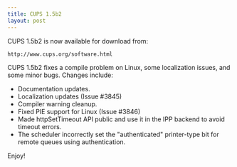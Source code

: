 ```yaml
---
title: CUPS 1.5b2
layout: post
---
```


CUPS 1.5b2 is now available for download from:

    http://www.cups.org/software.html

CUPS 1.5b2 fixes a compile problem on Linux, some localization issues, and some minor bugs. Changes include:


- Documentation updates.
- Localization updates (Issue #3845)
- Compiler warning cleanup.
- Fixed PIE support for Linux (Issue #3846)
- Made httpSetTimeout API public and use it in the IPP backend to avoid timeout errors.
- The scheduler incorrectly set the "authenticated" printer-type bit for remote queues using authentication.

Enjoy!

